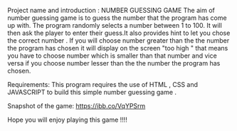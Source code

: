 Project name and introduction :
NUMBER GUESSING GAME 
The aim of  number guessing game is to guess the number that the program has come up with. The program randomly selects a number between 1 to 100. It will then ask the player to enter their guess.It also provides hint to let you chose the correct number .
If you will choose number greater than the the number the program has chosen it will display on the screen "too high " that means you have to choose number which is smaller than that number and vice versa if you choose number lesser than the the number the program has chosen.

Requirements:
This program requires the use of  HTML , CSS and  JAVASCRIPT to build this simple number guessing game .

Snapshot of the game:
https://ibb.co/VqYPSrm

Hope you will enjoy playing this game !!!!
